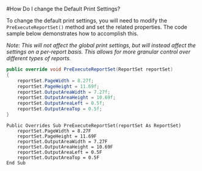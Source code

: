 #How Do I change the Default Print Settings?

To change the default print settings, you will need to modify the ``PreExecuteReportSet()`` method and set the related properties. The code sample below demonstrates how to accomplish this.

*Note: This will not affect the global print settings, but will instead affect the settings on a per-report basis. This allows for more granular control over different types of reports.*

```csharp
public override void PreExecuteReportSet(ReportSet reportSet)
{
    reportSet.PageWidth = 8.27f;
    reportSet.PageHeight = 11.69f;
    reportSet.OutputAreaWidth = 7.27f;
    reportSet.OutputAreaHeight = 10.69f;
    reportSet.OutputAreaLeft = 0.5f;
    reportSet.OutputAreaTop = 0.5f;
}
```

```vb.net
Public Overrides Sub PreExecuteReportSet(reportSet As ReportSet)
    reportSet.PageWidth = 8.27F
    reportSet.PageHeight = 11.69F
    reportSet.OutputAreaWidth = 7.27F
    reportSet.OutputAreaHeight = 10.69F
    reportSet.OutputAreaLeft = 0.5F
    reportSet.OutputAreaTop = 0.5F
End Sub
```